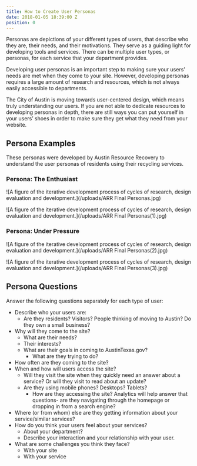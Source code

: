 ```yaml
---
title: How to Create User Personas
date: 2018-01-05 18:39:00 Z
position: 0
---
```


Personas are depictions of your different types of users, that describe who they are, their needs, and their motivations. They serve as a guiding light for developing tools and services. There can be multiple user types, or personas, for each service that your department provides.

Developing user personas is an important step to making sure your users’ needs are met when they come to your site. However, developing personas requires a large amount of research and resources, which is not always easily accessible to departments. 

The City of Austin is moving towards user-centered design, which means truly understanding our users. If you are not able to dedicate resources to developing personas in depth, there are still ways you can put yourself in your users’ shoes in order to make sure they get what they need from your website. 

## Persona Examples

These personas were developed by Austin Resource Recovery to understand the user personas of residents using their recycling services.

### Persona: The Enthusiast

![A figure of the iterative development process of cycles of research, design evaluation and development.](/uploads/ARR Final Personas.jpg) 

![A figure of the iterative development process of cycles of research, design evaluation and development.](/uploads/ARR Final Personas(1).jpg) 

### Persona: Under Pressure

![A figure of the iterative development process of cycles of research, design evaluation and development.](/uploads/ARR Final Personas(2).jpg) 

![A figure of the iterative development process of cycles of research, design evaluation and development.](/uploads/ARR Final Personas(3).jpg) 

## Persona Questions

Answer the following questions separately for each type of user:

* Describe who your users are:
  * Are they residents? Visitors? People thinking of moving to Austin? Do they own a small business? 
* Why will they come to the site? 
  * What are their needs?
  * Their interests?
  * What are their goals in coming to AustinTexas.gov?
    * What are they trying to do?
* How often are they coming to the site?
* When and how will users access the site?
  * Will they visit the site when they quickly need an answer about a service? Or will they visit to read about an update?
  * Are they using mobile phones? Desktops? Tablets?
    * How are they accessing the site? Analytics will help answer that questions- are they navigating through the homepage or dropping in from a search engine?
* Where (or from whom) else are they getting information about your service/similar services?
* How do you think your users feel about your services?
  * About your department?
  * Describe your interaction and your relationship with your user.
* What are some challenges you think they face?
  * With your site
  * With your service
